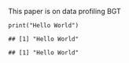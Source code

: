 This paper is on data profiling BGT

    print("Hello World")

    ## [1] "Hello World"

    ## [1] "Hello World"
